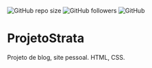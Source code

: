 ![GitHub repo size](https://img.shields.io/github/repo-size/WallaceMatos/ProjetoStrata)
![GitHub followers](https://img.shields.io/github/followers/WallaceMatos?style=social)
![GitHub](https://github.com/WallaceMatos/ProjetoStrata/blob/master/LICENSE)

# ProjetoStrata
Projeto de blog, site pessoal. HTML, CSS.
